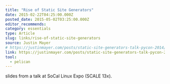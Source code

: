 ```yaml
---
title: "Rise of Static Site Generators"
date: 2015-02-22T04:25:00.000Z
posted_date: 2015-05-02T03:25:00.000Z
editor_recommends:
category: essentials
type: Article
slug: links/rise-of-static-site-generators
source: Justin Mayer
# https://justinmayer.com/posts/static-site-generators-talk-pycon-2014/
link: https://justinmayer.com/posts/static-site-generators-talk-pycon-2014/
tool:
  - pelican
---
```

slides from a talk at SoCal Linux Expo (SCALE 13x).



